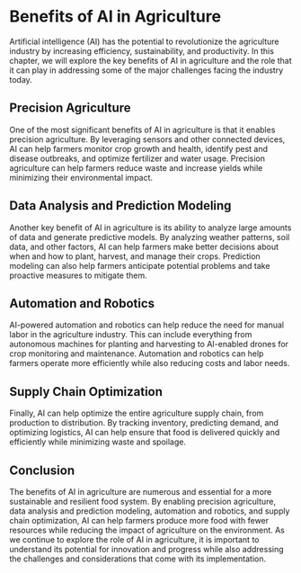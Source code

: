 Benefits of AI in Agriculture
===================================================================

Artificial intelligence (AI) has the potential to revolutionize the agriculture industry by increasing efficiency, sustainability, and productivity. In this chapter, we will explore the key benefits of AI in agriculture and the role that it can play in addressing some of the major challenges facing the industry today.

Precision Agriculture
---------------------

One of the most significant benefits of AI in agriculture is that it enables precision agriculture. By leveraging sensors and other connected devices, AI can help farmers monitor crop growth and health, identify pest and disease outbreaks, and optimize fertilizer and water usage. Precision agriculture can help farmers reduce waste and increase yields while minimizing their environmental impact.

Data Analysis and Prediction Modeling
-------------------------------------

Another key benefit of AI in agriculture is its ability to analyze large amounts of data and generate predictive models. By analyzing weather patterns, soil data, and other factors, AI can help farmers make better decisions about when and how to plant, harvest, and manage their crops. Prediction modeling can also help farmers anticipate potential problems and take proactive measures to mitigate them.

Automation and Robotics
-----------------------

AI-powered automation and robotics can help reduce the need for manual labor in the agriculture industry. This can include everything from autonomous machines for planting and harvesting to AI-enabled drones for crop monitoring and maintenance. Automation and robotics can help farmers operate more efficiently while also reducing costs and labor needs.

Supply Chain Optimization
-------------------------

Finally, AI can help optimize the entire agriculture supply chain, from production to distribution. By tracking inventory, predicting demand, and optimizing logistics, AI can help ensure that food is delivered quickly and efficiently while minimizing waste and spoilage.

Conclusion
----------

The benefits of AI in agriculture are numerous and essential for a more sustainable and resilient food system. By enabling precision agriculture, data analysis and prediction modeling, automation and robotics, and supply chain optimization, AI can help farmers produce more food with fewer resources while reducing the impact of agriculture on the environment. As we continue to explore the role of AI in agriculture, it is important to understand its potential for innovation and progress while also addressing the challenges and considerations that come with its implementation.
